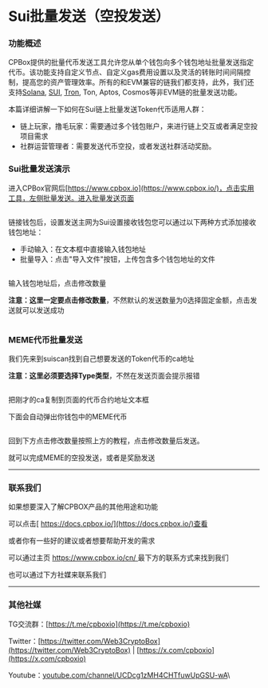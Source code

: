 # Sui批量发送（空投发送）

### 功能概述

CPBox提供的批量代币发送工具允许您从单个钱包向多个钱包地址批量发送指定代币。该功能支持自定义节点、自定义gas费用设置以及灵活的转账时间间隔控制，提高您的资产管理效率。所有的和EVM兼容的链我们都支持，此外，我们还支持[Solana](https://www.cpbox.io/cn/solana/batch/send), [SUI](https://www.cpbox.io/cn/sui/batch-send-token), [Tron](https://www.cpbox.io/cn/tron/batch-send-token), Ton, Aptos, Cosmos等非EVM链的批量发送功能。

本篇详细讲解一下如何在Sui链上批量发送Token代币适用人群：

* 链上玩家，撸毛玩家：需要通过多个钱包账户，来进行链上交互或者满足空投项目需求
* 社群运营管理者：需要发送代币空投，或者发送社群活动奖励。

### Sui批量发送演示

进入CPBox官网后[https://www.cpbox.io](https://www.cpbox.io/)，点击实用工具，左侧批量发送。进入批量发送页面

<figure><img src="https://uf6jjv03ijb.sg.larksuite.com/space/api/box/stream/download/asynccode/?code=YTg5ODNmYmEwZDRjMWI3YmEwYWVjYzZkZTk0NTFiMDJfcWFsSjgzRGpvVTZDcElvZWhhaTJxd0FyZ2Z3YlN1RDhfVG9rZW46UzA1WWJ5ZzJrb2x6ZXB4S29YWmxZSG9YZ3llXzE3NDcxOTU0MjA6MTc0NzE5OTAyMF9WNA" alt=""><figcaption></figcaption></figure>

链接钱包后，设置发送主网为Sui设置接收钱包您可以通过以下两种方式添加接收钱包地址：

* 手动输入：在文本框中直接输入钱包地址
* 批量导入：点击"导入文件"按钮，上传包含多个钱包地址的文件

<figure><img src="https://uf6jjv03ijb.sg.larksuite.com/space/api/box/stream/download/asynccode/?code=OTdkZjk4YmNmN2JhMGU3M2ExNWI0MWMxMzY1MWZhNTFfYW0zVkJOcEFnUGJaMXlzTE1PVE9xYjhvMFJ4dzgxVWpfVG9rZW46QVRVTmJacE0xb1Y5SUV4dGNsWmw1TXg4Z2FmXzE3NDcxOTU0MjA6MTc0NzE5OTAyMF9WNA" alt=""><figcaption></figcaption></figure>

输入钱包地址后，点击修改数量

**注意：这里一定要点击修改数量**，不然默认的发送数量为0选择固定金额，点击发送就可以发送成功

<figure><img src="https://uf6jjv03ijb.sg.larksuite.com/space/api/box/stream/download/asynccode/?code=NjMyNDc4NzNkODliZDgxNTk5YTRmMzU4MTczNWVlZTlfVHBvVFp4Tkk2OEZMUTVRVG5SNnlIN1FhWEFsbWlIUnRfVG9rZW46TXNWcGJaTTdUb0F6SDZ4eVhVTWx2eHd1Z2pjXzE3NDcxOTU0MjA6MTc0NzE5OTAyMF9WNA" alt=""><figcaption></figcaption></figure>

### MEME代币批量发送

我们先来到suiscan找到自己想要发送的Token代币的ca地址

**注意：这里必须要选择Type类型**，不然在发送页面会提示报错

<figure><img src="https://uf6jjv03ijb.sg.larksuite.com/space/api/box/stream/download/asynccode/?code=OGRjNzI0ZTA2YmIwMDY4NThjNDM5ZDM2NmVkOTg2MzZfTWFaRHd6UWZVeFBVSG8yVGNVTkpoWjh0ZUZ5NHl6MWZfVG9rZW46Sks2M2JQNENHb1Rlalh4cWVXQ2xxejBJZ05mXzE3NDcxOTU0MjA6MTc0NzE5OTAyMF9WNA" alt=""><figcaption></figcaption></figure>

把刚才的ca复制到页面的代币合约地址文本框

下面会自动弹出你钱包中的MEME代币

<figure><img src="https://uf6jjv03ijb.sg.larksuite.com/space/api/box/stream/download/asynccode/?code=ZDc4ZTFlNjNhYmE2ZTBiYmMwMTI2MjQ4NWVkNmRhYmFfWVdZZ09BcmRZcGp0U1lmWUNhZTA3elBpdW5DRzJKT0NfVG9rZW46UU5uZ2JUbktCb1pjTUd4UGJuUWw5RGJNZ0YwXzE3NDcxOTU0MjA6MTc0NzE5OTAyMF9WNA" alt=""><figcaption></figcaption></figure>

回到下方点击修改数量按照上方的教程，点击修改数量后发送。

就可以完成MEME的空投发送，或者是奖励发送

***

### 联系我们

如果想要深入了解CPBOX产品的其他用途和功能

可以点击[ https://docs.cpbox.io/](https://docs.cpbox.io/)查看

或者你有一些好的建议或者想要帮助开发的需求

可以通过主页 [https://www.cpbox.io/cn/ ](https://www.cpbox.io/cn/)最下方的联系方式来找到我们

也可以通过下方社媒来联系我们

***

### 其他社媒

TG交流群：[https://t.me/cpboxio](https://t.me/cpboxio)

Twitter：[https://twitter.com/Web3CryptoBox](https://twitter.com/Web3CryptoBox) | [https://x.com/cpboxio](https://x.com/cpboxio)

Youtube：[youtube.com/channel/UCDcg1zMH4CHTfuwUpGSU-wA](../../solana-gong-ju/solana-yi-jian-fa-bi.md)\


